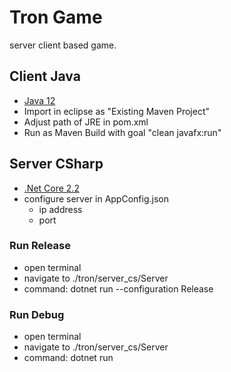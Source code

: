 # Tron Game

server client based game.

## Client Java
* [Java 12](https://www.oracle.com/technetwork/java/javase/downloads/jdk12-downloads-5295953.html)
* Import in eclipse as "Existing Maven Project"
* Adjust path of JRE in pom.xml
* Run as Maven Build with goal "clean javafx:run"

## Server CSharp

* [.Net Core 2.2](https://dotnet.microsoft.com/download/dotnet-core/2.2)
* configure server in AppConfig.json
  * ip address
  * port
  
### Run Release
* open terminal
* navigate to ./tron/server_cs/Server
* command: dotnet run --configuration Release

### Run Debug
* open terminal
* navigate to ./tron/server_cs/Server
* command: dotnet run
